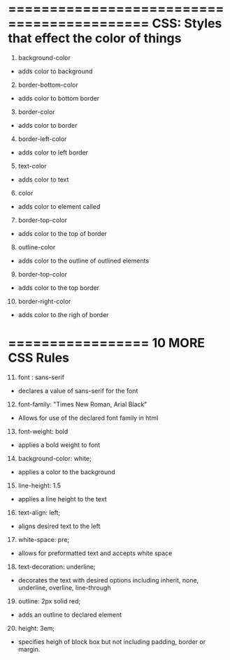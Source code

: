 ===========================================
CSS: Styles that effect the color of things
===========================================

1. background-color

* adds color to background

2. border-bottom-color

* adds color to bottom border

3. border-color

* adds color to border

4. border-left-color

* adds color to left border

5. text-color

* adds color to text

6. color 

* adds color to element called

7. border-top-color

* adds color to the top of border

8. outline-color

* adds color to the outline of outlined elements

9. border-top-color

* adds color to the top border

10. border-right-color

* adds color to the righ of border

=================
10 MORE CSS Rules
=================

11. font : sans-serif

* declares a value of sans-serif for the font

12. font-family: "Times New Roman, Arial Black"

* Allows for use of the declared font family in html

13. font-weight: bold

* applies a bold weight to font

14. background-color: white;

* applies a color to the background

15. line-height: 1.5

* applies a line height to the text

16. text-align: left;

* aligns desired text to the left

17. white-space: pre;

* allows for preformatted text and accepts white space

18. text-decoration: underline;

* decorates the text with desired options including inherit, none, underline, overline, line-through

19. outline: 2px solid red;

* adds an outline to declared element

20. height: 3em;

* specifies heigh of block box but not including padding, border or margin.


